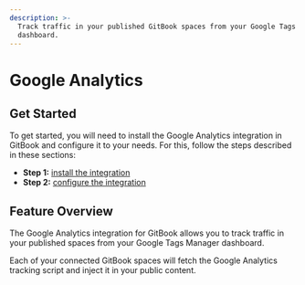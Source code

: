 ```yaml
---
description: >-
  Track traffic in your published GitBook spaces from your Google Tags Manager
  dashboard.
---
```


# Google Analytics

## Get Started

To get started, you will need to install the Google Analytics integration in GitBook and configure it to your needs. For this, follow the steps described in these sections:

* **Step 1:** [install the integration](../install-an-integration.md)
* **Step 2:** [configure the integration](configure.md)

## Feature Overview

The Google Analytics integration for GitBook allows you to track traffic in your published spaces from your Google Tags Manager dashboard.

Each of your connected GitBook spaces will fetch the Google Analytics tracking script and inject it in your public content.
